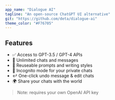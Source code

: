 ```yaml
---
app_name: "Dialogue AI"
tagline: "An open-source ChatGPT UI alternative"
git: "https://github.com/deta/dialogue-ai"
theme_color: "#F76705"
---
```


## Features

- ✅ Access to GPT-3.5 / GPT-4 APIs
- 💽 Unlimited chats and messages
- 📝 Reuseable prompts and writing styles
- 🥸 Incognito mode for your private chats
- ↩️ One-click undo message & edit chats
- 🌍 Share your chats with the world

> Note: requires your own OpenAI API key